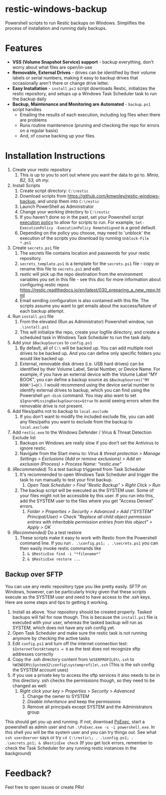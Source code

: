 # restic-windows-backup
Powershell scripts to run Restic backups on Windows.
Simplifies the process of installation and running daily backups.

# Features
* **VSS (Volume Snapshot Service) support** - backup everything, don't worry about what files are open/in-use
* **Removable, External Drives** - drives can be identified by their volume labels or serial numbers, making it easy to backup drives that occasionally aren't there or change drive letter.
* **Easy Installation** - `install.ps1` script downloads Restic, initializes the restic repository, and setups up a Windows Task Scheduler task to run the backup daily
* **Backup, Maintenance and Monitoring are Automated** - `backup.ps1` script handles
  * Emailing the results of each execution, including log files when there are problems
  * Runs routine maintenence (pruning and checking the repo for errors on a regular basis)
  * And, of course backing up your files.
  
# Installation Instructions

1. Create your restic repository
   1. This is up to you to sort out where you want the data to go to. *Minio, B2, S3, oh my.*
1. Install Scripts
   1. Create script directory: `C:\restic`
   1. Download scripts from https://github.com/kmwoley/restic-windows-backup, and unzip them into `C:\restic`
   1. Launch PowerShell as Administrator
   1. Change your working directory to `C:\restic`
   1. If you haven't done so in the past, set your Powershell script [execution policy](https://docs.microsoft.com/en-us/powershell/module/microsoft.powershell.core/about/about_execution_policies?view=powershell-7.1) to allow for scripts to run. For example, `Set-ExecutionPolicy -ExecutionPolicy RemoteSigned` is a good default.
   1. Depending on the policy you choose, may need to 'unblock' the execution of the scripts you download by running `Unblock-File *.ps1`
1. Create `secrets.ps1` file
   1. The secrets file contains location and passwords for your restic repository.
   1. `secrets_template.ps1` is a template for the `secrets.ps1` file - copy or rename this file to `secrets.ps1` and edit.
   1. restic will pick up the repo destination from the environment variables you set in this file - see this doc for more information about configuring restic repos https://restic.readthedocs.io/en/latest/030_preparing_a_new_repo.html
   1. Email sending configuration is also contained with this file. The scripts assume you want to get emails about the success/failure of each backup attempt.
1. Run `install.ps1` file
   1. From the elevated (Run as Administrator) Powershell window, run `.\install.ps1`
   1. This will initialize the repo, create your logfile directory, and create a scheduled task in Windows Task Scheduler to run the task daily.
1. Add your `$BackupSources` to `config.ps1`
   1. By default, all of `C:\` will be backed up. You can add multiple root drives to be backed up. And you can define only specific folders you would like backed up.
   1. External, removable disk drives (i.e. USB hard drives) can be identified by their Volume Label, Serial Number, or Device Name. For example, if you have an external device with the Volume Label "MY BOOK", you can define a backup source as `$BackupSources["MY BOOK"]=@()`. I would recommend using the device serial number to identify external drives to backup, which you can find using the Powershell `get-disk` command. You may also want to set `$IgnoreMissingBackupSources=$true` to avoid seeing errors when the removable drive is not present.
1. Add files/paths not to backup to `local.exclude`
   1. If you don't want to modify the included exclude file, you can add any files/paths you want to exclude from the backup to `local.exclude`
1. Add `restic.exe` to the Windows Defender / Virus & Threat Detection Exclude list
   1. Backups on Windows are really slow if you don't set the Antivirus to ignore restic.
   1. Navigate from the Start menu to: *Virus & threat protection > Manage Settings > Exclusions (Add or remove exclusions) > Add an exclusion (Process) > Process Name: "restic.exe"*
1. *(Recommended)* To a test backup triggered from Task Scheduler
   1. It's recommended to open Windows Task Scheduler and trigger the task to run manually to test your first backup.
      1. *Open Task Scheduler > Find "Restic Backup" > Right Click > Run*
   1. The backup script will be executed as the SYSTEM user. Some of your files might not be accessible by this user. If you run into this, add the SYSTEM user to the files where you get "Access Denied" errors.
      1. *Folder > Properties > Security > Advanced > Add ("SYSTEM" Principal/User) > Check "Replace all child object permission entries with inheritable permission entries from this object" > Apply > OK*
1. *(Recommended)* Do a test restore
   1. These scripts make it easy to work with Restic from the Powershell command line. If you run `. .\config.ps1; . .\secrets.ps1` you can then easily invoke restic commands like 
      1. `& $ResticExe find -i "*filename*"`
      1. `& $ResticExe restore ...`

## Backup over SFTP

You can use any restic repository type you like pretty easily. SFTP on Windows, however, can be particularly tricky given that these scripts execute as the SYSTEM user and need to have access to the .ssh keys. Here are some steps and tips to getting it working.

1. Install as above. Your repository should be created properly. Tasked backups will fail for now though. This is because the `install.ps1` file is executed with your user, whereas the tasked backup will run as SYSTEM, which does not have any ssh config yet.
1. Open Task Scheduler and make sure the restic task is not running anymore by checking the active tasks
1. Edit `config.ps1` and turn off the internet connection test: `$InternetTestAttempts = 0` as the test does not recognize sftp addresses correctly
1. Copy the .ssh directory content from `%USERPROFILE%\.ssh` to `%WINDIR%\System32\config\systemprofile\.ssh` (This is the ssh config the SYSTEM account uses)
1. If you use a private key to access the sftp services it also needs to be in this directory. ssh checks the permissions though, so they need to be changed as well:
	1. *Right click your key > Properties > Security > Advanced*
		1. Change the owner to SYSTEM
		1. *Disable inheritance* and keep the permissions
		1. Remove all principals except SYSTEM and the Administrators group 

This should get you up and running. If not, download [PsExec](https://docs.microsoft.com/en-us/sysinternals/downloads/psexec), start a powershell as admin user and run `.\PsExec.exe -s -i powershell.exe`. In this shell you will be the system user and you can try things out. See what `ssh user@server` says or try `cd C:\restic\; . .\config.ps1; . .\secrets.ps1; & $ResticExe check` (If you get lock errors, remember to check the Task Scheduler for any running restic instances in the background) 

# Feedback?
Feel free to open issues or create PRs!
